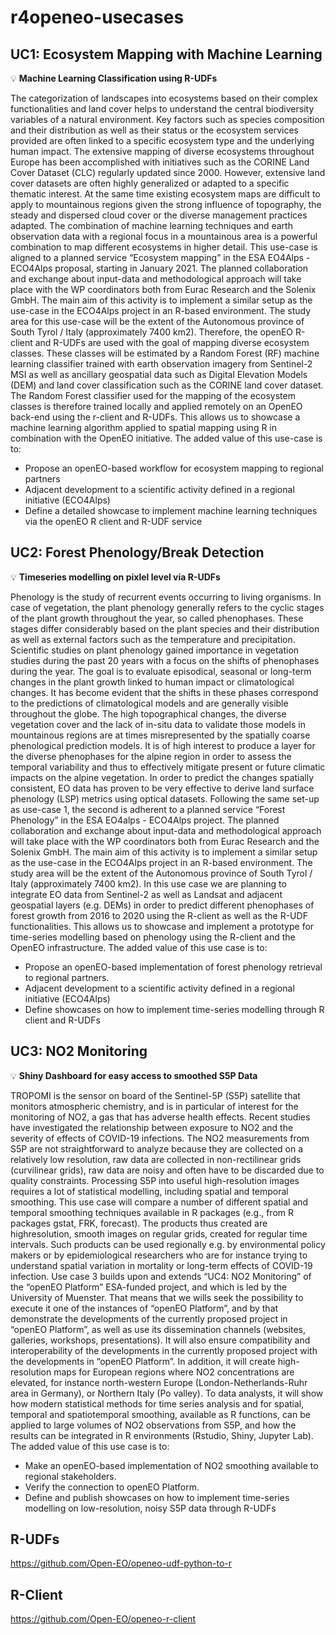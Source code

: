 # r4openeo-usecases

## UC1: Ecosystem Mapping with Machine Learning

:bulb: **Machine Learning Classification using R-UDFs**

The categorization of landscapes into ecosystems based on their complex functionalities and land cover
helps to understand the central biodiversity variables of a natural environment. Key factors such as
species composition and their distribution as well as their status or the ecosystem services provided are
often linked to a specific ecosystem type and the underlying human impact. The extensive mapping of
diverse ecosystems throughout Europe has been accomplished with initiatives such as the CORINE Land
Cover Dataset (CLC) regularly updated since 2000. However, extensive land cover datasets are often
highly generalized or adapted to a specific thematic interest. At the same time existing ecosystem maps
are difficult to apply to mountainous regions given the strong influence of topography, the steady and
dispersed cloud cover or the diverse management practices adapted. The combination of machine
learning techniques and earth observation data with a regional focus in a mountainous area is a powerful
combination to map different ecosystems in higher detail.
This use-case is aligned to a planned service “Ecosystem mapping” in the ESA EO4Alps - ECO4Alps
proposal, starting in January 2021. The planned collaboration and exchange about input-data and
methodological approach will take place with the WP coordinators both from Eurac Research and the
Solenix GmbH. The main aim of this activity is to implement a similar setup as the use-case in the
ECO4Alps project in an R-based environment. The study area for this use-case will be the extent of the
Autonomous province of South Tyrol / Italy (approximately 7400 km2).
Therefore, the openEO R-client and R-UDFs are used with the goal of mapping diverse ecosystem
classes. These classes will be estimated by a Random Forest (RF) machine learning classifier trained
with earth observation imagery from Sentinel-2 MSI as well as ancillary geospatial data such as Digital
Elevation Models (DEM) and land cover classification such as the CORINE land cover dataset. The
Random Forest classifier used for the mapping of the ecosystem classes is therefore trained locally and
applied remotely on an OpenEO back-end using the r-client and R-UDFs. This allows us to showcase a
machine learning algorithm applied to spatial mapping using R in combination with the OpenEO
initiative.
The added value of this use-case is to:
- Propose an openEO-based workflow for ecosystem mapping to regional partners
- Adjacent development to a scientific activity defined in a regional initiative (ECO4Alps)
- Define a detailed showcase to implement machine learning techniques via the openEO R client
and R-UDF service


## UC2: Forest Phenology/Break Detection

:bulb: **Timeseries modelling on pixlel level via R-UDFs**

Phenology is the study of recurrent events occurring to living organisms. In case of vegetation, the plant
phenology generally refers to the cyclic stages of the plant growth throughout the year, so called
phenophases. These stages differ considerably based on the plant species and their distribution as well
as external factors such as the temperature and precipitation. Scientific studies on plant phenology
gained importance in vegetation studies during the past 20 years with a focus on the shifts of
phenophases during the year. The goal is to evaluate episodical, seasonal or long-term changes in the
plant growth linked to human impact or climatological changes. It has become evident that the shifts in
these phases correspond to the predictions of climatological models and are generally visible throughout
the globe. The high topographical changes, the diverse vegetation cover and the lack of in-situ data to
validate those models in mountainous regions are at times misrepresented by the spatially coarse
phenological prediction models. It is of high interest to produce a layer for the diverse phenophases for
the alpine region in order to assess the temporal variability and thus to effectively mitigate present or
future climatic impacts on the alpine vegetation. In order to predict the changes spatially consistent, EO
data has proven to be very effective to derive land surface phenology (LSP) metrics using optical
datasets.
Following the same set-up as use-case 1, the second is adherent to a planned service “Forest Phenology”
in the ESA EO4alps - ECO4Alps project. The planned collaboration and exchange about input-data and
methodological approach will take place with the WP coordinators both from Eurac Research and the
Solenix GmbH. The main aim of this activity is to implement a similar setup as the use-case in the
ECO4Alps project in an R-based environment. The study area will be the extent of the Autonomous
province of South Tyrol / Italy (approximately 7400 km2).
In this use case we are planning to integrate EO data from Sentinel-2 as well as Landsat and adjacent
geospatial layers (e.g. DEMs) in order to predict different phenophases of forest growth from 2016 to
2020 using the R-client as well as the R-UDF functionalities. This allows us to showcase and implement
a prototype for time-series modelling based on phenology using the R-client and the OpenEO
infrastructure.
The added value of this use case is to:
- Propose an openEO-based implementation of forest phenology retrieval to regional partners.
- Adjacent development to a scientific activity defined in a regional initiative (ECO4Alps)
- Define showcases on how to implement time-series modelling through R client and R-UDFs

## UC3: NO2 Monitoring

:bulb: **Shiny Dashboard for easy access to smoothed S5P Data**

TROPOMI is the sensor on board of the Sentinel-5P (S5P) satellite that monitors atmospheric chemistry,
and is in particular of interest for the monitoring of NO2, a gas that has adverse health effects. Recent
studies have investigated the relationship between exposure to NO2 and the severity of effects of
COVID-19 infections. The NO2 measurements from S5P are not straightforward to analyze because they
are collected on a relatively low resolution, raw data are collected in non-rectilinear grids (curvilinear
grids), raw data are noisy and often have to be discarded due to quality constraints. Processing S5P into
useful high-resolution images requires a lot of statistical modelling, including spatial and temporal
smoothing. This use case will compare a number of different spatial and temporal smoothing techniques
available in R packages (e.g., from R packages gstat, FRK, forecast). The products thus created are highresolution, smooth images on regular grids, created for regular time intervals. Such products can be used
regionally e.g. by environmental policy makers or by epidemiological researchers who are for instance
trying to understand spatial variation in mortality or long-term effects of COVID-19 infection.
Use case 3 builds upon and extends “UC4: NO2 Monitoring” of the “openEO Platform” ESA-funded
project, and which is led by the University of Muenster. That means that we wills seek the possibility to
execute it one of the instances of “openEO Platform”, and by that demonstrate the developments of the
currently proposed project in “openEO Platform”, as well as use its dissemination channels (websites,
galleries, workshops, presentations). It will also ensure compatibility and interoperability of the
developments in the currently proposed project with the developments in “openEO Platform”. In
addition, it will create high-resolution maps for European regions where NO2 concentrations are
elevated, for instance north-western Europe (London-Netherlands-Ruhr area in Germany), or Northern
Italy (Po valley). To data analysts, it will show how modern statistical methods for time series analysis
and for spatial, temporal and spatiotemporal smoothing, available as R functions, can be applied to large
volumes of NO2 observations from S5P, and how the results can be integrated in R environments
(Rstudio, Shiny, Jupyter Lab).
The added value of this use case is to:
- Make an openEO-based implementation of NO2 smoothing available to regional stakeholders.
- Verify the connection to openEO Platform.
- Define and publish showcases on how to implement time-series modelling on low-resolution,
noisy S5P data through R-UDFs


## R-UDFs
https://github.com/Open-EO/openeo-udf-python-to-r

## R-Client
https://github.com/Open-EO/openeo-r-client
